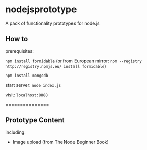 nodejsprototype
===============

A pack of functionality prototypes for node.js


## How to

prerequisites: 

`npm install formidable` (or from European mirror: `npm --registry http://registry.npmjs.eu/ install formidable`)

`npm install mongodb`

start server: `node index.js`

visit: `localhost:8888`

===============
## Prototype Content

including:

*	Image upload (from The Node Beginner Book)



